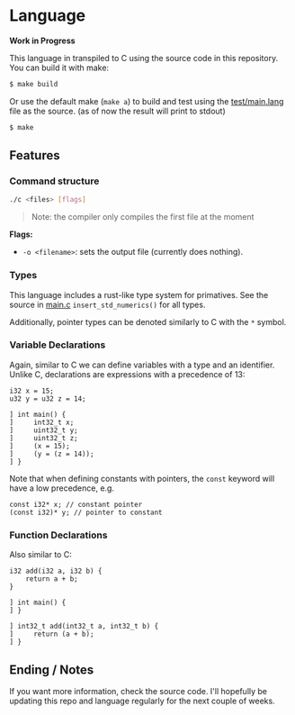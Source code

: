 # Language

**Work in Progress**

This language in transpiled to C using the source code in this repository. You can build it with make:

```sh
$ make build
```

Or use the default make (`make a`) to build and test using the [test/main.lang](test/main.lang) file as the source. (as of now the result will print to stdout)

```sh
$ make
```

## Features

### Command structure

```sh
./c <files> [flags]
```

> Note: the compiler only compiles the first file at the moment

**Flags:**

- `-o <filename>`: sets the output file (currently does nothing).

### Types

This language includes a rust-like type system for primatives. See the source in [main.c](main.c) `insert_std_numerics()` for all types.

Additionally, pointer types can be denoted similarly to C with the `*` symbol.

### Variable Declarations

Again, similar to C we can define variables with a type and an identifier. Unlike C, declarations are expressions with a precedence of 13:

```
i32 x = 15;
u32 y = u32 z = 14;
```

```
] int main() {
]     int32_t x;
]     uint32_t y;
]     uint32_t z;
]     (x = 15);
]     (y = (z = 14));
] }
```

Note that when defining constants with pointers, the `const` keyword will have a low precedence, e.g.

```
const i32* x; // constant pointer
(const i32)* y; // pointer to constant
```

### Function Declarations

Also similar to C:

```
i32 add(i32 a, i32 b) {
    return a + b;
}
```

```
] int main() {
] }

] int32_t add(int32_t a, int32_t b) {
]     return (a + b);
] }
```

## Ending / Notes

If you want more information, check the source code. I'll hopefully be updating this repo and language regularly for the next couple of weeks.

